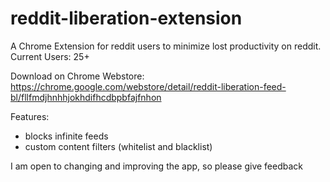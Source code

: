 # reddit-liberation-extension
 A Chrome Extension for reddit users to minimize lost productivity on reddit. Current Users: 25+
 
 Download on Chrome Webstore: https://chrome.google.com/webstore/detail/reddit-liberation-feed-bl/fllfmdjhnhhjokhdifhcdbpbfajfnhon
 
 Features:
 - blocks infinite feeds
 - custom content filters (whitelist and blacklist)

I am open to changing and improving the app, so please give feedback
